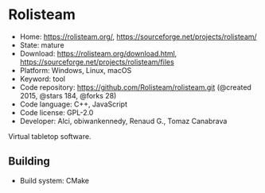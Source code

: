 # Rolisteam

- Home: https://rolisteam.org/, https://sourceforge.net/projects/rolisteam/
- State: mature
- Download: https://rolisteam.org/download.html, https://sourceforge.net/projects/rolisteam/files
- Platform: Windows, Linux, macOS
- Keyword: tool
- Code repository: https://github.com/Rolisteam/rolisteam.git (@created 2015, @stars 184, @forks 28)
- Code language: C++, JavaScript
- Code license: GPL-2.0
- Developer: Alci, obiwankennedy, Renaud G., Tomaz Canabrava

Virtual tabletop software.

## Building

- Build system: CMake
